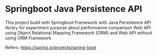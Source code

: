 # Springboot Java Persistence API

This project build with Springboot Framework with Java Persistence API library for experiment purpose about performance comparison Web API using Object Relational Mapping Framework (ORM) and Web API without using ORM Framework. 

Refers: https://spring.io/projects/spring-boot
